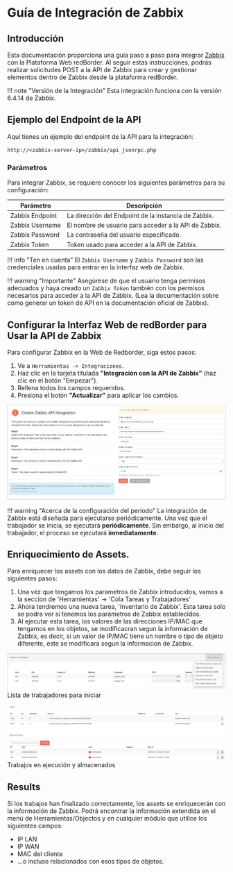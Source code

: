 
# Guía de Integración de Zabbix

## Introducción

Esta documentación proporciona una guía paso a paso para integrar [Zabbix](https://www.zabbix.com/manuals) con la Plataforma Web redBorder. Al seguir estas instrucciones, podrás realizar solicitudes POST a la API de Zabbix para crear y gestionar elementos dentro de Zabbix desde la plataforma redBorder. 

!!! note "Versión de la Integración"
    Esta integración funciona con la versión 6.4.14 de Zabbix.

## Ejemplo del Endpoint de la API

Aquí tienes un ejemplo del endpoint de la API para la integración:

    http://<zabbix-server-ip>/zabbix/api_jsonrpc.php

### Parámetros

Para integrar Zabbix, se requiere conocer los siguientes parámetros para su configuración:

| Parámetro          | Descripción                                           |
| ------------------ | ----------------------------------------------------- |
| Zabbix Endpoint    | La dirección del Endpoint de la instancia de Zabbix.  |
| Zabbix Username    | El nombre de usuario para acceder a la API de Zabbix. |
| Zabbix Password    | La contraseña del usuario especificado.               |
| Zabbix Token       | Token usado para acceder a la API de Zabbix.          |

!!! info "Ten en cuenta"
    El `Zabbix Username` y `Zabbix Password` son las credenciales usadas para entrar en la interfaz web de Zabbix.

!!! warning "Importante"
    Asegúrese de que el usuario tenga permisos adecuados y haya creado un `Zabbix Token` también con los permisos necesarios para acceder a la API de Zabbix. (Lea la documentación sobre cómo generar un token de API en la documentación oficial de Zabbix).

## Configurar la Interfaz Web de redBorder para Usar la API de Zabbix

Para configurar Zabbix en la Web de Redborder, siga estos pasos:

1. Ve a `Herramientas -> Integraciones`.
2. Haz clic en la tarjeta titulada **"Integración con la API de Zabbix"** (haz clic en el botón "Empezar").
3. Rellena todos los campos requeridos.
4. Presiona el botón **"Actualizar"** para aplicar los cambios.

![Configurar la Interfaz Web de redBorder para Usar la API de Zabbix](images/zabbix_step_1.png)

!!! warning "Acerca de la configuración del periodo"
    La integración de Zabbix está diseñada para ejecutarse periódicamente. Una vez que el trabajador se inicia, se ejecutará **periódicamente**. Sin embargo, al inicio del trabajador, el proceso se ejecutará **inmediatamente**.

## Enriquecimiento de Assets.

Para enriquecer los assets con los datos de Zabbix, debe seguir los siguientes pasos: 

1. Una vez que tengamos los parametros de Zabbix introducidos, vamos a la seccion de 'Herramientas' -> 'Cola Tareas y Trabajadores'
2. Ahora tendremos una nueva tarea, 'Inventario de Zabbix'. Esta tarea solo se podra ver si tenemos los parámetros de Zabbix establecidos.
3. Al ejecutar esta tarea, los valores de las direcciones IP/MAC que tengamos en los objetos, se modificacran segun la información de Zabbix, es decir, si un valor de IP/MAC tiene un nombre o tipo de objeto diferente, este se modificara segun la informacion de Zabbix. 

![Lista de trabajadores para iniciar](images/workers_to_start.png)
Lista de trabajadores para iniciar

![Trabajos en ejecución y almacenados](images/jobs_running_and_added.png)
Trabajos en ejecución y almacenados

## Results

Si los trabajos han finalizado correctamente, los assets se enriquecerán con la información de Zabbix. Podrá encontrar la información extendida en el menú de Herramientas/Objectos y en cualquier módulo que utilice los siguientes campos:
- IP LAN
- IP WAN
- MAC del cliente
- ...o incluso relacionados con esos tipos de objetos.
